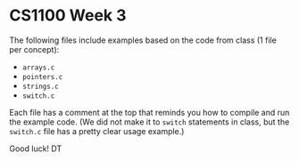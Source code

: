 # CS1100 Week 3

The following files include examples based on the code from class (1 file per concept):
- `arrays.c`
- `pointers.c`
- `strings.c`
- `switch.c`

Each file has a comment at the top that reminds you how to compile and run the example code. (We did not make it to `switch` statements in class, but the `switch.c` file has a pretty clear usage example.)

Good luck!
DT
